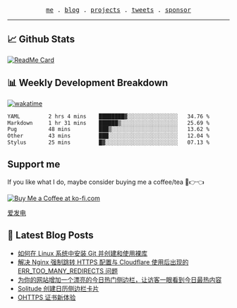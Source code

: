<p align="center">
  <samp>
    <a href="https://everfu.cn">me</a> .
    <a href="https://bloh.everfu.cn">blog</a> .
    <a href="https://everfu.cn/projects/">projects</a> .
    <a href="https://twitter.com/everfu8">tweets</a> .
    <a href="https://ko-fi.com/everfu">sponsor</a>
  </samp>
</p>

---

## 📈 Github Stats

<p align="center">

[![ReadMe Card](https://github-readme-stats.vercel.app/api/pin/?username=everfu&repo=hexo-theme-solitude)](https://github.com/everfu/hexo-theme-solitude)

</p>

## 📊 Weekly Development Breakdown

[![wakatime](https://wakatime.com/badge/user/0fcef314-a9cd-4509-9880-5cdb2158a775.svg)](https://wakatime.com/@0fcef314-a9cd-4509-9880-5cdb2158a775)

<!--START_SECTION:waka-->

```txt
YAML         2 hrs 4 mins    ████████▓░░░░░░░░░░░░░░░░   34.76 %
Markdown     1 hr 31 mins    ██████▒░░░░░░░░░░░░░░░░░░   25.69 %
Pug          48 mins         ███▒░░░░░░░░░░░░░░░░░░░░░   13.62 %
Other        43 mins         ███░░░░░░░░░░░░░░░░░░░░░░   12.04 %
Stylus       25 mins         █▓░░░░░░░░░░░░░░░░░░░░░░░   07.13 %
```

<!--END_SECTION:waka-->

## Support me

If you like what I do, maybe consider buying me a coffee/tea 🥺👉👈

<a href="https://ko-fi.com/everfu">
  <img src="https://ko-fi.com/img/githubbutton_sm.svg" alt="Buy Me a Coffee at ko-fi.com" />
</a>

[爱发电](https://afdian.com/a/everfu)

## 📝 Latest Blog Posts

<!-- BLOG-POST-LIST:START -->
- [如何在 Linux 系统中安装 Git 并创建和使用裸库](https://blog.everfu.cn/p/56ecdc5a.html)
- [解决 Nginx 强制跳转 HTTPS 配置与 Cloudflare 使用后出现的 ERR_TOO_MANY_REDIRECTS 问题](https://blog.everfu.cn/p/b62940d6.html)
- [为你的网站增加一个漂亮的今日热门侧边栏，让访客一眼看到今日最热内容](https://blog.everfu.cn/p/f86654a0.html)
- [Solitude 创建日历侧边栏卡片](https://blog.everfu.cn/p/874ddadb.html)
- [OHTTPS 证书新体验](https://blog.everfu.cn/p/b8011a81.html)
<!-- BLOG-POST-LIST:END -->
